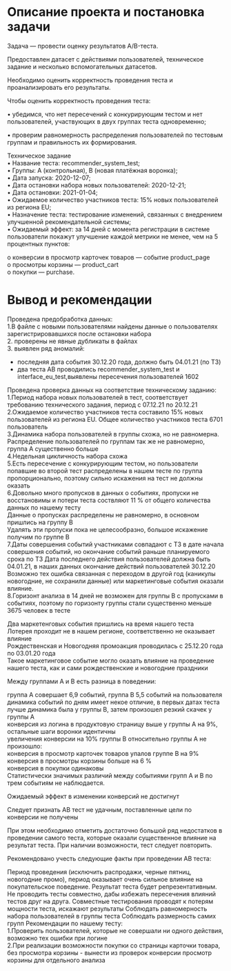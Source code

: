 # Описание проекта и постановка задачи
Задача — провести оценку результатов A/B-теста.

Предоставлен датасет с действиями пользователей, техническое задание и несколько вспомогательных датасетов.

Необходимо оценить корректность проведения теста и проанализировать его результаты.

Чтобы оценить корректность проведения теста:

• убедимся, что нет пересечений с конкурирующим тестом и нет пользователей, участвующих в двух группах теста одновременно;

• проверим равномерность распределения пользователей по тестовым группам и правильность их формирования.

Техническое задание  
 • Название теста: recommender_system_test;  
 • Группы: А (контрольная), B (новая платёжная воронка);  
 • Дата запуска: 2020-12-07;  
 • Дата остановки набора новых пользователей: 2020-12-21;  
 • Дата остановки: 2021-01-04;  
 • Ожидаемое количество участников теста: 15% новых пользователей из региона EU;  
 • Назначение теста: тестирование изменений, связанных с внедрением улучшенной рекомендательной системы;  
 • Ожидаемый эффект: за 14 дней с момента регистрации в системе пользователи покажут улучшение каждой метрики не   менее, чем на 5 процентных пунктов:  

o    конверсии в просмотр карточек товаров — событие product_page  
o    просмотры корзины — product_cart  
o    покупки — purchase.  
# Вывод и рекомендации
Проведена предобработка данных:  
 1.В файле с новыми пользователями найдены данные о пользователях зарегистрировавшихся после остановки набора  
 2. проверены не явные дубликаты в файлах  
 3. выявлен ряд аномалий:  
 - последняя дата события 30.12.20 года, должно быть 04.01.21 (по ТЗ)  
 - два теста АВ проводились recommender_system_test и interface_eu_test,выявлены пересечения пользователей 1602  

Проведена проверка данных на соответствие техническому заданию:  
 1.Период набора новых пользователей в тест, соответствует требованию технического задания, период с 07.12.21 по 20.12.21  
 2.Ожидаемое количество участников теста составило 15% новых пользователей из региона EU. Общее количество участников теста 6701 пользователь  
 3.Динамика набора пользователей в группы схожа, но не равномерна.  
 Распределение пользователей по группам так же не равномерно, группа А существенно больше   
 4.Недельная цикличность набора схожа  
 5.Есть пересечение с конкурирующим тестом, но пользователи попавшие во второй тест распределены в нашем тесте по группа пропорционально, поэтому сильно искажения на тест не должны оказать  
 6.Довольно много пропусков в данных о событиях, пропуски не восстановимы и потери теста соствляют 11 % от общего количества данных по нашему тесту  
 Данные о пропусках распределены не равномерно, в основном пришлись на группу В  
 Удалять эти пропуски пока не целесообразно, большое искажение получим по группе В  
 7.Даты совершения событий участниками совпадают с ТЗ в дате начала совершения событий, но окончание событий раньше планируемого срока по ТЗ Дата последнего действия пользователей должна быть 04.01.21, в наших данных окончание действий пользователей 30.12.20  
 Возможно тех ошибка связанная с переходом в другой год (каникулы новогодние, не сохранили данные) или маркетинговые события оказали влияние.  
 8.Горизонт анализа в 14 дней не возможен для группы В с пропусками в событиях, поэтому по горизонту группы стали существенно меньше 3675 человек в тесте  

Два маркетенговых события пришлись на время нашего теста  
Лотерея проходит не в нашем регионе, соответственно не оказывает влияние  
Рождественская и Новогодняя промоакция проводилась с 25.12.20 года по 03.01.20 года  
Такое маркетинговое событие могло оказать влияние на проведение нашего теста, как и сами рождественские и новогодние праздники  

Между группами А и В есть разница в поведении:  

группа А совершает 6,9 событий, группа В 5,5 событий на пользователя  
динамика событий по дням имеет некое отличие, в первых датах теста лучше динамика была у группы В, затем произошел резкий скачек у группы А  
конверсия из логина в продуктовую страницу выше у группы А на 9%, остальные шаги воронки идентичны  
увеличения конверсии на 10% группы В относительно группы А не произошло:  
конверсия в просмотр карточек товаров упалов группе В на 9%  
конверсия в просмотры корзины больше на 6 %  
конверсия в покупки одинаковы  
Статистически значимых различий между событиями групп А и В по трем событиям не наблюдается.  

Ожидаемый эффект в изменении конверсий не достигнут

Следует признать АВ тест не удачным, поставленные цели по конверсии не получены

При этом необходимо отметить достаточно большой ряд недостатков в проведении самого теста, которые оказали существенное влияние на результат теста. При наличии возможности, тест следует повторить.

Рекомендовано учесть следующие факты при проведении АВ теста:  

Период проведения (исключить распродажи, черные пятниц, новогодние промо), период оказывает очень сильное влияние на покупательское поведение. Результат теста будет репрезентативным.
Не проводить тесты совместно, дабы избежать пересечения влияний тестов друг на друга. Совместные тестирования проводят к потерям мощности теста, искажают результаты
Соблюдать равномерность набора пользователей в группы теста
Соблюдать размерность самих групп
Рекомендации по нашему тесту:  
 1.Проверить пользователей, которые не совершали ни одного действия, возможно тех ошибки при логине  
 2.При реализации возможности покупки со страницы карточки товара, без просмотра корзины - вынести из проверок конверсии просмотр корзины для отдельного анализа  
